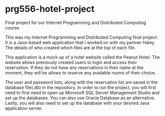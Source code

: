 # prg556-hotel-project
Final project for our Internet Programming and Distributed Computing course

This was my Internet Programming and Distributed Computing final project. It is a Java-based web application that I worked on with my partner Haley. The details of who created which files are at the top of each file.

This application is a mock up of a hotel website called the Peanut Hotel. The website allows previously created users to login and access their reservation. If they do not have any reservations in their name at the moment, they will be allows to reserve any available rooms of their choice.

The user and password lists, along with the reservation list are saved in the database file(.db) in the repository. In order to run the project, you will first need to first need to open up Microsoft SQL Server Management Studio and set up the databases. You can also use Oracle Database as an alternative. Lastly, you will also need to set up the database with your desired Java application server.


